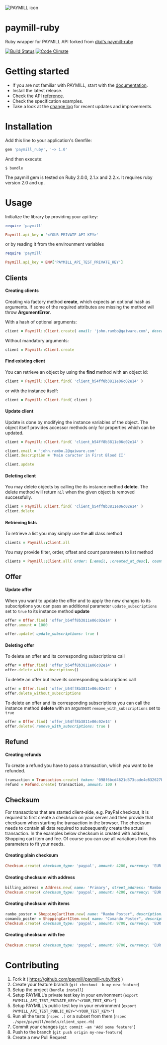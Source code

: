 ![PAYMILL icon](https://static.paymill.com/r/335f99eb3914d517bf392beb1adaf7cccef786b6/img/logo-download_Light.png)

paymill-ruby
============

Ruby wrapper for PAYMILL API forked from [dkd's paymill-ruby](https://github.com/dkd/paymill-ruby)

[![Build Status](https://travis-ci.org/paymill/paymill-ruby.svg)](https://travis-ci.org/paymill/paymill-ruby) [![Code Climate](https://codeclimate.com/github/paymill/paymill-ruby/badges/gpa.svg)](https://codeclimate.com/github/paymill/paymill-ruby)

Getting started
===============

-	If you are not familiar with PAYMILL, start with the [documentation](https://developers.paymill.com).
-	Install the latest release.
-	Check the API [reference](https://developers.paymill.com/API/).
-	Check the specification examples.
-	Take a look at the [change log](./CHANGELOG.md) for recent updates and improvements.

Installation
============

Add this line to your application's Gemfile:

```ruby
gem 'paymill_ruby', '~> 1.0'
```

And then execute:

```
$ bundle
```

The paymill gem is tested on Ruby 2.0.0, 2.1.x and 2.2.x. It requires ruby version 2.0 and up.

Usage
=====

Initialize the library by providing your api key:

```ruby
require 'paymill'

Paymill.api_key = '<YOUR PRIVATE API KEY>'
```

or by reading it from the envirounment variables

```ruby
require 'paymill'

Paymill.api_key = ENV['PAYMILL_API_TEST_PRIVATE_KEY']
```

Clients
-------

#### Creating clients

Creating via factory method **create**, which expects an optional hash as arguments. If some of the required attributes are missing the method will throw **ArgumentError**.

With a hash of optional arguments:

```ruby
client = Paymill::Client.create( email: 'john.rambo@qaiware.com', description: 'Main caracter in First Blood' )
```

Without mandatory arguments:

```ruby
client = Paymill::Client.create
```

#### Find existing client

You can retrieve an object by using the **find** method with an object id:

```ruby
client = Paymill::Client.find( 'client_b54ff8b3811e06c02e14' )
```

or with the instance itself:

```ruby
client = Paymill::Client.find( client )
```

#### Update client

Update is done by modifying the instance variables of the object. The object itself provides accessor methods only for properties which can be updated.

```ruby
client = Paymill::Client.find( 'client_b54ff8b3811e06c02e14' )

client.email = 'john.rambo.2@qaiware.com'
client.description = 'Main caracter in First Blood II'

client.update
```

#### Deleting client

You may delete objects by calling the its instance method **delete**. The delete method will return <code>nil</code> when the given object is removed successfully.

```ruby
client = Paymill::Client.find( 'client_b54ff8b3811e06c02e14' )
client.delete
```

#### Retrieving lists

To retrieve a list you may simply use the **all** class method

```ruby
clients = Paymill::Client.all
```

You may provide filter, order, offset and count parameters to list method

```ruby
clients = Paymill::Client.all( order: [:email, :created_at_desc], count: 30, offset: 10, filters: [email: 'john.rambo@qaiware.com', created_at: "#{4.days.ago.to_i}-#{2.days.ago.to_i}"] )
```

Offer
-----

#### Update offer

When you want to update the offer and to apply the new changes to its subscriptions you can pass an additional parameter <code>update_subscriptions</code> set to <code>true</code> to its instance method **update**

```ruby
offer = Offer.find( 'offer_b54ff8b3811e06c02e14' )
offer.amount = 1000

offer.update( update_subscriptions: true )
```

#### Deleting offer

To delete an offer and its corresponding subscriptions call

```ruby
offer = Offer.find( 'offer_b54ff8b3811e06c02e14' )
offer.delete_with_subscriptions()
```

To delete an offer but leave its corresponding subscriptions call

```ruby
offer = Offer.find( 'offer_b54ff8b3811e06c02e14' )
offer.delete_without_subscriptions
```

To delete an offer and its corresponding subscriptions you can call the instance method **delete** with an argument <code>remove_with_subscriptions</code> set to <code>true</code>

```ruby
offer = Offer.find( 'offer_b54ff8b3811e06c02e14' )
offer.delete( remove_with_subscriptions: true )
```

Refund
------

#### Creating refunds

To create a refund you have to pass a transaction, which you want to be refunded.

```ruby
transaction = Transaction.create( token: '098f6bcd4621d373cade4e832627b4f6', amount: 990, currency: 'EUR' )
refund = Refund.create( transaction, amount: 100 )
```

Checksum
--------

For transactions that are started client-side, e.g. PayPal checkout, it is required to first create a checksum on your server and then provide that checksum when starting the transaction in the browser. The checksum needs to contain all data required to subsequently create the actual transaction. In the examples below checksum is created with address, Shopping cart item and fee. Of course you can use all variations from this parameters to fit your needs.

#### Creating plain checksum

```ruby
Checksum.create( checksum_type: 'paypal', amount: 4200, currency: 'EUR', description: 'Chuck Testa', return_url: 'https://testa.com', cancel_url: 'https://test.com/cancel' )
```

#### Creating checksum with address

```ruby
billing_address = Address.new( name: 'Primary', street_address: 'Rambo Str.', street_address_addition: '', city: 'Sofia', state: 'Sofia', postal_code: 1234, country: 'BG', phone: '088 41 555 27' )
Checksum.create( checksum_type: 'paypal', amount: 4200, currency: 'EUR', description: 'Chuck Testa', return_url: 'https://testa.com', cancel_url: 'https://test.com/cancel', billing_address: billing_address )
```

#### Creating checksum with items

```ruby
rambo_poster = ShoppingCartItem.new( name: "Rambo Poster", description: "John J. Rambo", amount: 2200, quantity: 3, item_number: "898-24342-343", url: "http://www.store.com/items/posters/12121-rambo" )
comando_poster = ShoppingCartItem.new( name: "Comando Poster", description: "John Matrix", amount: 3100, quantity: 1, item_number: "898-24342-341", url: "http://www.store.com/items/posters/12121-comando" )
Checksum.create( checksum_type: 'paypal', amount: 9700, currency: 'EUR', description: 'Chuck Testa', return_url: 'https://testa.com', cancel_url: 'https://test.com/cancel', items: [rambo_poster, comando_poster] )
```

#### Creating checksum with fee

```ruby
Checksum.create( checksum_type: 'paypal', amount: 9700, currency: 'EUR', description: 'Chuck Testa', return_url: 'https://testa.com', cancel_url: 'https://test.com/cancel', fee_amount: 100, fee_payment: 'pay_3af44644dd6d25c820a8', fee_currency: 'EUR', app_id: '8fh98hfd828ej2e09dk0hf9' )
```

Contributing
============

1.	Fork it ( https://github.com/paymill/paymill-ruby/fork )
2.	Create your feature branch (`git checkout -b my-new-feature`)
3.	Setup the project (`bundle install`)
4.	Setup PAYMILL's private test key in your environment (`export PAYMILL_API_TEST_PRIVATE_KEY="<YOUR_TEST_KEY>"`)
5.	Setup PAYMILL's public test key in your environment (`export PAYMILL_API_TEST_PUBLIC_KEY="<YOUR_TEST_KEY>"`)
6.	Run all the tests (`rspec .)` or a subset from them (`rspec ./spec/paymill/models/client_spec.rb`)
7.	Commit your changes (`git commit -am 'Add some feature'`)
8.	Push to the branch (`git push origin my-new-feature`)
9.	Create a new Pull Request
